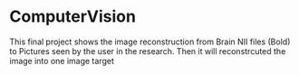 # ComputerVision

This final project shows the image reconstruction from Brain NII files (Bold) to Pictures seen by the user in the research. Then it will reconstrcuted the image into one image target
